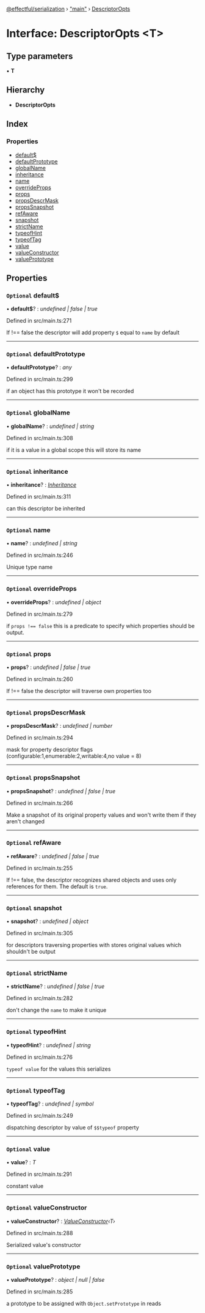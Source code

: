 [@effectful/serialization](../README.md) › ["main"](../modules/_main_.md) › [DescriptorOpts](_main_.descriptoropts.md)

# Interface: DescriptorOpts <**T**>

## Type parameters

▪ **T**

## Hierarchy

* **DescriptorOpts**

## Index

### Properties

* [default$](_main_.descriptoropts.md#optional-default)
* [defaultPrototype](_main_.descriptoropts.md#optional-defaultprototype)
* [globalName](_main_.descriptoropts.md#optional-globalname)
* [inheritance](_main_.descriptoropts.md#optional-inheritance)
* [name](_main_.descriptoropts.md#optional-name)
* [overrideProps](_main_.descriptoropts.md#optional-overrideprops)
* [props](_main_.descriptoropts.md#optional-props)
* [propsDescrMask](_main_.descriptoropts.md#optional-propsdescrmask)
* [propsSnapshot](_main_.descriptoropts.md#optional-propssnapshot)
* [refAware](_main_.descriptoropts.md#optional-refaware)
* [snapshot](_main_.descriptoropts.md#optional-snapshot)
* [strictName](_main_.descriptoropts.md#optional-strictname)
* [typeofHint](_main_.descriptoropts.md#optional-typeofhint)
* [typeofTag](_main_.descriptoropts.md#optional-typeoftag)
* [value](_main_.descriptoropts.md#optional-value)
* [valueConstructor](_main_.descriptoropts.md#optional-valueconstructor)
* [valuePrototype](_main_.descriptoropts.md#optional-valueprototype)

## Properties

### `Optional` default$

• **default$**? : *undefined | false | true*

Defined in src/main.ts:271

If !== false the descriptor will add property `$` equal to `name` by default

___

### `Optional` defaultPrototype

• **defaultPrototype**? : *any*

Defined in src/main.ts:299

if an object has this prototype it won't be recorded

___

### `Optional` globalName

• **globalName**? : *undefined | string*

Defined in src/main.ts:308

if it is a value in a global scope this will store its name

___

### `Optional` inheritance

• **inheritance**? : *[Inheritance](../enums/_main_.inheritance.md)*

Defined in src/main.ts:311

can this descriptor be inherited

___

### `Optional` name

• **name**? : *undefined | string*

Defined in src/main.ts:246

Unique type name

___

### `Optional` overrideProps

• **overrideProps**? : *undefined | object*

Defined in src/main.ts:279

if `props !== false` this is a predicate to specify which properties should be output.

___

### `Optional` props

• **props**? : *undefined | false | true*

Defined in src/main.ts:260

If !== false the descriptor will traverse own properties too

___

### `Optional` propsDescrMask

• **propsDescrMask**? : *undefined | number*

Defined in src/main.ts:294

mask for property descriptor flags (configurable:1,enumerable:2,writable:4,no value = 8)

___

### `Optional` propsSnapshot

• **propsSnapshot**? : *undefined | false | true*

Defined in src/main.ts:266

Make a snapshot of its original property values and won't write
them if they aren't changed

___

### `Optional` refAware

• **refAware**? : *undefined | false | true*

Defined in src/main.ts:255

If !== false, the descriptor recognizes shared objects and uses only references for them.
The default is `true`.

___

### `Optional` snapshot

• **snapshot**? : *undefined | object*

Defined in src/main.ts:305

for descriptors traversing properties with stores
original values which shouldn't be output

___

### `Optional` strictName

• **strictName**? : *undefined | false | true*

Defined in src/main.ts:282

don't change the `name` to make it unique

___

### `Optional` typeofHint

• **typeofHint**? : *undefined | string*

Defined in src/main.ts:276

`typeof value` for the values this serializes

___

### `Optional` typeofTag

• **typeofTag**? : *undefined | symbol*

Defined in src/main.ts:249

dispatching descriptor by value of `$$typeof` property

___

### `Optional` value

• **value**? : *T*

Defined in src/main.ts:291

constant value

___

### `Optional` valueConstructor

• **valueConstructor**? : *[ValueConstructor](_main_.valueconstructor.md)‹T›*

Defined in src/main.ts:288

Serialized value's constructor

___

### `Optional` valuePrototype

• **valuePrototype**? : *object | null | false*

Defined in src/main.ts:285

a prototype to be assigned with `Object.setPrototype` in reads
